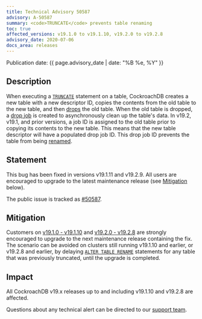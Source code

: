 ```yaml
---
title: Technical Advisory 50587
advisory: A-50587
summary: <code>TRUNCATE</code> prevents table renaming
toc: true
affected_versions: v19.1.0 to v19.1.10, v19.2.0 to v19.2.8
advisory_date: 2020-07-06
docs_area: releases
---
```


Publication date: {{ page.advisory_date | date: "%B %e, %Y" }}

## Description

When executing a [`TRUNCATE`](../{{site.versions["stable"]}}/truncate.html) statement on a table, CockroachDB creates a new table with a new descriptor ID, copies the contents from the old table to the new table, and then [drops](../{{site.versions["stable"]}}/drop-table.html) the old table. When the old table is dropped, a [drop job](../{{site.versions["stable"]}}/online-schema-changes.html) is created to asynchronously clean up the table's data. In v19.2, v19.1, and prior versions, a job ID is assigned to the old table prior to copying its contents to the new table. This means that the new table descriptor will have a populated drop job ID. This drop job ID prevents the table from being [renamed](../{{site.versions["stable"]}}/rename-table.html).

## Statement

This bug has been fixed in versions v19.1.11 and v19.2.9. All users are encouraged to upgrade to the latest maintenance release (see [Mitigation](#mitigation) below).

The public issue is tracked as [#50587](https://github.com/cockroachdb/cockroach/issues/50587).

## Mitigation

Customers on [v19.1.0 - v19.1.10](../v19.1/upgrade-cockroach-version.html) and [v19.2.0 - v19.2.8](../v19.2/upgrade-cockroach-version.html) are strongly encouraged to upgrade to the next maintenance release containing the fix. The scenario can be avoided on clusters still running v19.1.10 and earlier, or v19.2.8 and earlier, by delaying [`ALTER TABLE RENAME`](../v20.1/rename-table.html) statements for any table that was previously truncated, until the upgrade is completed.

## Impact

All CockroachDB v19.x releases up to and including v19.1.10 and v19.2.8 are affected.

Questions about any technical alert can be directed to our [support team](https://support.cockroachlabs.com/).

